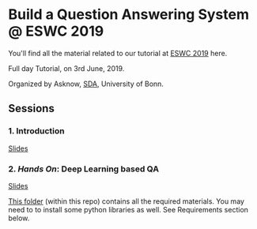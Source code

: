 # Build a Question Answering System @ ESWC 2019

You'll find all the material related to our tutorial at [ESWC 2019](https://2019.eswc-conferences.org/) here.

Full day Tutorial, on 3rd June, 2019.

Organized by Asknow, [SDA](sda.tech), University of Bonn. 

## Sessions

### 1. Introduction
[Slides](slides/Session%201%20-%20Introduction.pdf)


### 2. _Hands On_: Deep Learning based QA
[Slides](slides/Session%204%20_%20Hands%20on%20with%20Deep%20Learning%20for%20QA.pdf)

[This folder](session4/) (within this repo) contains all the required materials. 
You may need to to install some python libraries as well. See Requirements section below.

